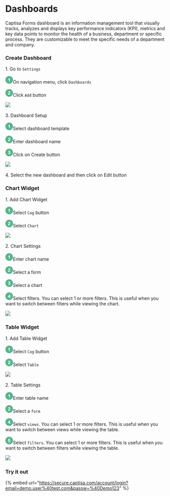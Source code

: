 # Dashboards

Captisa Forms dashboard is an information management tool that visually tracks, analyzes and displays key performance indicators (KPI), metrics and key data points to monitor the health of a business, department or specific process. They are customizable to meet the specific needs of a department and company.

### Create Dashboard

1\. Go to `Settings`

![](../.gitbook/assets/1-24.png)On navigation menu, click `Dashboards`

![](../.gitbook/assets/2.24.png)Click `Add` button



![](https://s3.us-west-1.wasabisys.com/captisa-images/dashboard-create.png)

3\. Dashboard Setup

![](../.gitbook/assets/1-24.png)Select dashboard template&#x20;

![](../.gitbook/assets/2.24.png)Enter dashboard name&#x20;

![](../.gitbook/assets/3-24.png)Click on Create button

![](https://s3.us-west-1.wasabisys.com/captisa-images/dashboard-select-template.png)

4\. Select the new dashboard and then click on Edit button

### **Chart Widget**

1\. Add Chart Widget

![](../.gitbook/assets/1-24.png)Select `Cog` button&#x20;

![](../.gitbook/assets/2.24.png)Select `Chart`

![](https://s3.us-west-1.wasabisys.com/captisa-images/dashboard-add-chart.png)

2\. Chart Settings

![](../.gitbook/assets/1-24.png)Enter chart name&#x20;

![](../.gitbook/assets/2.24.png)Select a form&#x20;

![](../.gitbook/assets/3-24.png)Select a chart&#x20;

![](../.gitbook/assets/4-24.png)Select filters. You can select 1 or more filters. This is useful when you want to switch between filters while viewing the chart.

![](https://s3.us-west-1.wasabisys.com/captisa-images/dashboard-define-chart-dashboard.png)

### **Table Widget**

1\. Add Table Widget

![](../.gitbook/assets/1-24.png)Select `Cog` button&#x20;

![](../.gitbook/assets/2.24.png)Select `Table`

![](https://s3.us-west-1.wasabisys.com/captisa-images/dashboard-add-table.png)

2\. Table Settings

![](../.gitbook/assets/1-24.png)Enter table name&#x20;

![](../.gitbook/assets/2.24.png)Select a `form`&#x20;

![](../.gitbook/assets/4-24.png)Select `views`. You can select 1 or more filters. This is useful when you want to switch between views while viewing the table.&#x20;

![](../.gitbook/assets/5-24.png)Select `filters`. You can select 1 or more filters. This is useful when you want to switch between filters while viewing the table.

![](https://s3.us-west-1.wasabisys.com/captisa-images/dashboard-create-define-table.PNG)

### Try it out

{% embed url="https://secure.captisa.com/account/login?email=demo.user%40test.com&passw=%40Demo123" %}
